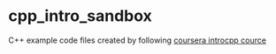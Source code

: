 # cpp_intro_sandbox
C++ example code files created by following [coursera introcpp cource](https://www.coursera.org/course/intropoocpp)
